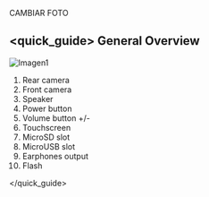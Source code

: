 CAMBIAR FOTO

## <quick_guide> General Overview

![Imagen1](http://static.energysistem.com/images/manuals/42238/55d31624c5499.jpg)

1.	Rear camera
2.	Front camera
3.	Speaker
4.	Power button
5.	Volume button +/-
6.	Touchscreen
7.	MicroSD slot
8.	MicroUSB slot
9.	Earphones output
10.	Flash


</quick_guide>

